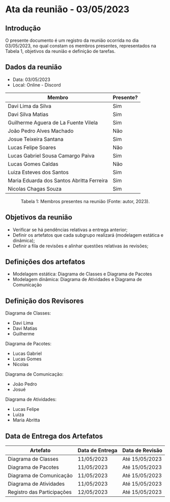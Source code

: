# Ata da reunião - 03/05/2023

## Introdução

O presente documento é um registro da reunião ocorrida no dia 03/05/2023, no qual constam os membros presentes, representados na Tabela 1, objetivos da reunião e definição de tarefas.

## Dados da reunião

- Data: 03/05/2023
- Local: Online - Discord

| Membro                                    | Presente? |
|-------------------------------------------|-----------|
| Davi Lima da Silva                        | Sim  |
| Davi Silva Matias                         | Sim  |
| Guilherme Aguera de La Fuente Vilela      | Sim  |
| João Pedro Alves Machado                  | Não |
| Josue Teixeira Santana                    | Sim |
| Lucas Felipe Soares                       | Não |
| Lucas Gabriel Sousa Camargo Paiva         | Sim |
| Lucas Gomes Caldas                        | Não |
| Luiza Esteves dos Santos                  | Sim |
| Maria Eduarda dos Santos Abritta Ferreira | Sim |
| Nicolas Chagas Souza                      | Sim |

<div style="text-align: center">
<p> Tabela 1: Membros presentes na reunião (Fonte: autor, 2023). </p>
</div>

## Objetivos da reunião

- Verificar se há pendências relativas a entrega anterior;
- Definir os artefatos que cada subgrupo realizará (modelagem estática e dinâmica);
- Definir a fila de revisões e alinhar questões relativas às revisões;

## Definições dos artefatos

- Modelagem estática: Diagrama de Classes e Diagrama de Pacotes
- Modelagem dinâmica: Diagrama de Atividades e Diagrama de Comunicação

## Definição dos Revisores

Diagrama de Classes:

- Davi Lima
- Davi Matias
- Guilherme

Diagrama de Pacotes:

- Lucas Gabriel
- Lucas Gomes
- Nicolas

Diagrama de Comunicação:

- João Pedro
- Josué

Diagrama de Atividades:

- Lucas Felipe
- Luiza
- Maria Abritta

## Data de Entrega dos Artefatos

| Artefato                   | Data de Entrega | Data de Revisão |
| -------------------------- | --------------- | --------------- |
| Diagrama de Classes        | 11/05/2023      | Até 15/05/2023  |
| Diagrama de Pacotes        | 11/05/2023      | Até 15/05/2023  |
| Diagrama de Comunicação    | 11/05/2023      | Até 15/05/2023  |
| Diagrama de Atividades     | 11/05/2023      | Até 15/05/2023  |
| Registro das Participações | 12/05/2023      | Até 15/05/2023  |

